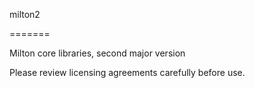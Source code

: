 milton2
=======

Milton core libraries, second major version

Please review licensing agreements carefully before use.


